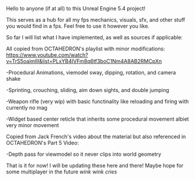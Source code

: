 Hello to anyone (if at all) to this Unreal Engine 5.4 project!

This serves as a hub for all my fps mechanics, visuals, sfx, and other stuff you would find in a fps.
Feel free to use it however you like.

So far I will list what I have implemented, as well as sources if applicable:

All copied from OCTAHEDRON's playlist with minor modifications:
https://www.youtube.com/watch?v=TrS5oaimIII&list=PLxYB4IVFm8q6tf3boC1Nm4A8AB2RMCpXn

-Procedural Animations, viemodel sway, dipping, rotation, and camera shake

-Sprinting, crouching, sliding, aim down sights, and double jumping

-Weapon rifle (very wip) with basic functinality like reloading and firing with currently no mag

-Widget based center reticle that inherits some procedural movement albiet very minor movement

Copied from Jack French's video about the material but also referenced in OCTAHEDRON's Part 5 Video:

-Depth pass for viewmodel so it never clips into world geometry

That is it for now! I will be updating these here and there! Maybe hope for some multiplayer in the future *wink* *wink* *cries*
